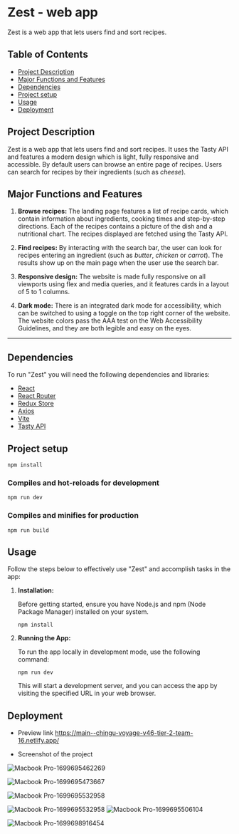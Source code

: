 # Zest - web app

Zest is a web app that lets users find and sort recipes.

## Table of Contents

- [Project Description](#project-description)
- [Major Functions and Features](#major-functions-and-features)
- [Dependencies](#dependencies)
- [Project setup](#project-setup)
- [Usage](#usage)
- [Deployment](#deployment)

## Project Description

Zest is a web app that lets users find and sort recipes. It uses the Tasty API and features a modern design which is light, fully responsive and accessible. By default users can browse an entire page of recipes. Users can search for recipes by their ingredients (such as *cheese*). 

## Major Functions and Features

1. **Browse recipes:** The landing page features a list of recipe cards, which contain information about ingredients, cooking times and step-by-step directions. Each of the recipes contains a picture of the dish and a nutritional chart. The recipes displayed are fetched using the Tasty API.

2. **Find recipes:** By interacting with the search bar, the user can look for recipes entering an ingredient (such as *butter*, *chicken* or *carrot*). The results show up on the main page when the user use the search bar.

3. **Responsive design:** The website is made fully responsive on all viewports using flex and media queries, and it features cards in a layout of 5 to 1 columns.

4. **Dark mode:** There is an integrated dark mode for accessibility, which can be switched to using a toggle on the top right corner of the website. The website colors pass the AAA test on the Web Accessibility Guidelines, and they are both legible and easy on the eyes.

---

## Dependencies

To run "Zest" you will need the following dependencies and libraries:

- [React](https://react.dev/learn)
- [React Router](https://reactrouter.com/en/main)
- [Redux Store](https://redux.js.org/api/store)
- [Axios](https://axios-http.com/docs/intro)
- [Vite](https://vitejs.dev/guide/)
- [Tasty API](https://rapidapi.com/apidojo/api/tasty)

## Project setup

```
npm install
```

### Compiles and hot-reloads for development

```
npm run dev
```

### Compiles and minifies for production

```
npm run build
```

## Usage

Follow the steps below to effectively use "Zest" and accomplish tasks in the app:

1. **Installation:**

   Before getting started, ensure you have Node.js and npm (Node Package Manager) installed on your system.

   ```
   npm install
   ```

2. **Running the App:**

   To run the app locally in development mode, use the following command:

   ```
   npm run dev
   ```

   This will start a development server, and you can access the app by visiting the specified URL in your web browser.

## Deployment

- Preview link
https://main--chingu-voyage-v46-tier-2-team-16.netlify.app/

- Screenshot of the project


![Macbook Pro-1699695462269](https://github.com/chingu-voyages/v46-tier2-team-16/assets/76844097/1cf4095a-643e-40cf-8965-b188cdd80efe)

![Macbook Pro-1699695473667](https://github.com/chingu-voyages/v46-tier2-team-16/assets/76844097/069dd2be-46fd-4c43-acb7-437d87a1f886)


![Macbook Pro-1699695532958](https://github.com/chingu-voyages/v46-tier2-team-16/assets/76844097/18eaef1e-5237-4ca4-b13c-77286cdba076)


![Macbook Pro-1699695532958](https://github.com/chingu-voyages/v46-tier2-team-16/assets/76844097/6f68e5b8-49b2-4943-87f5-2fde0c3eb54a)
![Macbook Pro-1699695506104](https://github.com/chingu-voyages/v46-tier2-team-16/assets/76844097/8eecd40e-1b3d-42cc-b4be-be3e9e407fc3)

![Macbook Pro-1699698916454](https://github.com/chingu-voyages/v46-tier2-team-16/assets/76844097/fb1c852e-af02-4a90-a27e-792aaf59fd97)
